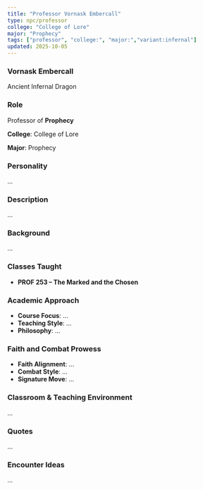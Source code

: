 ```yaml
---
title: "Professor Vornask Embercall"
type: npc/professor
college: "College of Lore"
major: "Prophecy"
tags: ["professor", "college:", "major:","variant:infernal"]
updated: 2025-10-05
---
```

### Vornask Embercall

Ancient Infernal Dragon

### Role

Professor of **Prophecy**

**College**: College of Lore

**Major**: Prophecy

### Personality

...

### Description

...

### Background

...

### Classes Taught

- **PROF 253 – The Marked and the Chosen**

### Academic Approach

- **Course Focus**: ...
- **Teaching Style**: ...
- **Philosophy**: ...

### Faith and Combat Prowess

- **Faith Alignment**: ...
- **Combat Style**: ...
- **Signature Move**: ...

### Classroom & Teaching Environment

...

### Quotes

...

### Encounter Ideas

...

